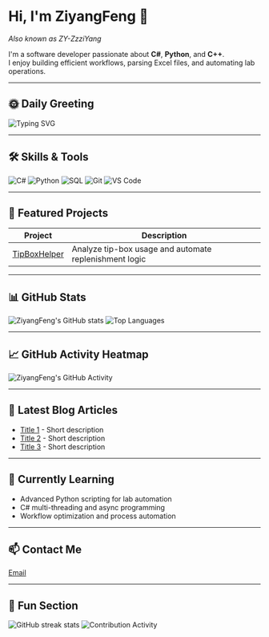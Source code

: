 # Hi, I'm ZiyangFeng 👋
*Also known as ZY-ZzziYang*

I'm a software developer passionate about **C#**, **Python**, and **C++**.  
I enjoy building efficient workflows, parsing Excel files, and automating lab operations.

---

## 🌞 Daily Greeting
![Typing SVG](https://readme-typing-svg.herokuapp.com?font=Fira+Code&size=24&duration=4000&pause=1000&color=00FF00&width=500&lines=Hello+World!;Welcome+to+my+GitHub+Profile;Have+a+productive+day!;Let's+code+something+awesome!)

---

## 🛠 Skills & Tools
![C#](https://img.shields.io/badge/C%23-239120?style=flat&logo=c-sharp&logoColor=white)
![Python](https://img.shields.io/badge/Python-3776AB?style=flat&logo=python&logoColor=white)
![SQL](https://img.shields.io/badge/SQL-4479A1?style=flat&logo=sqlite&logoColor=white)
![Git](https://img.shields.io/badge/Git-F05032?style=flat&logo=git&logoColor=white)
![VS Code](https://img.shields.io/badge/VS%20Code-007ACC?style=flat&logo=visual-studio-code&logoColor=white)

---

## 🚀 Featured Projects
| Project | Description |
| ------- | ----------- |
| [TipBoxHelper](https://github.com/ZiyangFeng/tipbox-helper) | Analyze tip-box usage and automate replenishment logic |

---

## 📊 GitHub Stats
![ZiyangFeng's GitHub stats](https://github-readme-stats.vercel.app/api?username=ZiyangFeng&show_icons=true&theme=radical)
![Top Languages](https://github-readme-stats.vercel.app/api/top-langs/?username=ZiyangFeng&layout=compact&theme=radical)

---

## 📈 GitHub Activity Heatmap
![ZiyangFeng's GitHub Activity](https://github-readme-activity-graph.cyclic.app/graph?username=ZiyangFeng&theme=react-dark&hide_border=true)

---

## 📝 Latest Blog Articles
<!-- 如果你有博客，可以通过 RSS 或手动更新 -->
- [Title 1](https://yourblog.com/post1) - Short description
- [Title 2](https://yourblog.com/post2) - Short description
- [Title 3](https://yourblog.com/post3) - Short description

---

## 🌱 Currently Learning
- Advanced Python scripting for lab automation
- C# multi-threading and async programming
- Workflow optimization and process automation

---

## 📫 Contact Me
[Email](mailto:feng_ziyang2021@163.com)

---

## 🎉 Fun Section
![GitHub streak stats](https://github-readme-streak-stats.herokuapp.com/?user=ZiyangFeng&theme=radical)
![Contribution Activity](https://activity-graph.herokuapp.com/graph?username=ZiyangFeng&theme=react-dark&hide_border=true)
